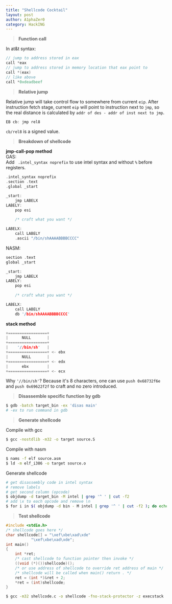 ```yaml
---
title: "Shellcode Cocktail"
layout: post
author: A1phaZer0
category: HackING
---
```


> **Function call**

In at&t syntax:
```cpp
// jump to address stored in eax
call *eax
// jump to address stored in memory location that eax point to
call *(eax)
// like above
call *0xdeadbeef
```
> **Relative jump**

Relative jump will take control flow to somewhere from current `eip`. After instruction fetch stage, current `eip` will point to instruction next to `jmp`, so the real distance is calculated by `addr of des - addr of inst next to jmp`.  
```c
EB cb: jmp rel8
```
`cb/rel8` is a signed value.

> **Breakdown of shellcode**

**jmp-call-pop method**    
GAS:  
Add ` .intel_syntax noprefix` to use intel syntax and without `%` before registers.
```cpp
.intel_syntax noprefix
.section .text
.global _start

_start:
	jmp LABELX
LABELY:
	pop esi
    
	/* craft what you want */

LABELX:
	call LABELY
	.ascii "/bin/shAAAABBBBCCCC"
```
NASM:
```cpp
section .text
global _start

_start:
	jmp LABELX
LABELY:
	pop esi
    
	/* craft what you want */

LABELX:
	call LABELY
	db '/bin/shAAAABBBBCCCC'
```
**stack method**  
```cpp
+=================+
|      NULL       |
+=================+
|    '//bin/sh'   |
+=================+ <- ebx
|      NULL       |
+=================+ <- edx
|      ebx        |
+=================+ <- ecx
```
Why `'//bin/sh'`? Because it's 8 characters, one can use `push 0x68732f6e` and `push 0x69622f2f` to craft and no zero introduced.

> **Disassemble specific function by gdb**

```bash
$ gdb -batch target_bin -ex 'disas main'
# -ex to run command in gdb
```

> **Generate shellcode**

Compile with gcc
```bash
$ gcc -nostdlib -m32 -o target source.S
```
Compile with nasm
```bash
$ nams -f elf source.asm
$ ld -m elf_i386 -o target source.o
```
Generate shellcode
```bash
# get disassembly code in intel syntax
# remove labels
# get second column (opcode)
$ objdump -d target_bin -M intel | grep '^ ' | cut -f2
# add \x to each opcode and remove \n
$ for i in $( objdump -d bin - M intel | grep '^ ' | cut -f2 ); do echo -n '\x'$i; done; echo;
```

> **Test shellcode**

```cpp
#include <stdio.h>
/* shellcode goes here */
char shellcode[] = "\xef\xbe\xad\xde"
		   "\xef\xbe\xad\xde";
int main()
{
    int *ret;
    /* cast shellcode to function pointer then invoke */
    ((void (*)())shellcode)();
    /* or use address of shellcode to override ret address of main */
    /* shellcode will be called when main() return . */
    ret = (int *)&ret + 2;
    *ret = (int)shellcode;
}
```
```bash
$ gcc -m32 shellcode.c -o shellcode -fno-stack-protector -z execstack
```
